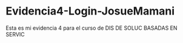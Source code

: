 # Evidencia4-Login-JosueMamani
Esta es mi evidencia 4 para el curso de DIS DE SOLUC BASADAS EN SERVIC
